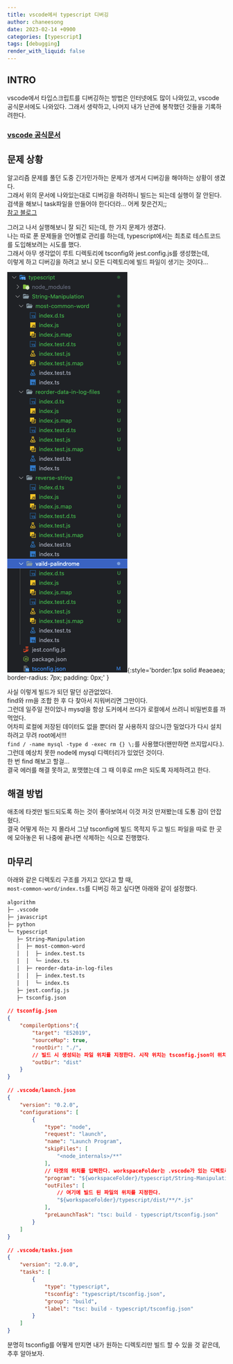 ```yaml
---
title: vscode에서 typescript 디버깅
author: chaneesong
date: 2023-02-14 +0900
categories: [typescript]
tags: [debugging]
render_with_liquid: false
---
```


## INTRO

vscode에서 타입스크립트를 디버깅하는 방법은 인터넷에도 많이 나와있고, vscode 공식문서에도 나와있다.
그래서 생략하고, 나머지 내가 난관에 봉착했던 것들을 기록하려한다.

### [vscode 공식문서](https://code.visualstudio.com/docs/typescript/typescript-debugging)

## 문제 상황

알고리즘 문제를 풀던 도중 긴가민가하는 문제가 생겨서 디버깅을 해야하는 상황이 생겼다.  
그래서 위의 문서에 나와있는대로 디버깅을 하려하니 빌드는 되는데 실행이 잘 안된다.  
검색을 해보니 task파일을 만들어야 한다더라... 어케 찾은건지;;  
[참고 블로그](https://m.blog.naver.com/remocon33/222037614711)

그러고 나서 실행해보니 잘 되긴 되는데, 한 가지 문제가 생겼다.  
나는 따로 푼 문제들을 언어별로 관리를 하는데, typescript에서는 최초로 테스트코드를 도입해보려는 시도를 했다.  
그래서 아무 생각없이 루트 디렉토리에 tsconfig와 jest.config.js를 생성했는데,  
이렇게 하고 디버깅을 하려고 보니 모든 디렉토리에 빌드 파일이 생기는 것이다...  

![file](/assets/img/typescript-debugging-in-vscode/file.png){:style='border:1px solid #eaeaea; border-radius: 7px; padding: 0px;' }

사실 이렇게 빌드가 되던 말던 상관없었다.  
find와 rm을 조합 한 후 다 찾아서 지워버리면 그만이다.  
그런데 일주일 전이었나 mysql을 항상 도커에서 쓰다가 로컬에서 쓰려니 비밀번호를 까먹었다.  
어차피 로컬에 저장된 데이터도 없을 뿐더러 잘 사용하지 않으니깐 밀었다가 다시 설치하려고 무려 root에서!!!  
`find / -name mysql -type d -exec rm {} \;`를 사용했다(왠만하면 쓰지맙시다.).  
그런데 예상치 못한 node에 mysql 디렉터리가 있었던 것이다.  
한 번 find 해보고 할걸...  
결국 에러를 해결 못하고, 포맷했는데 그 때 이후로 rm은 되도록 자제하려고 한다.  

## 해결 방법

애초에 타겟만 빌드되도록 하는 것이 좋아보여서 이것 저것 만져봤는데 도통 감이 안잡혔다.  
결국 어떻게 하는 지 몰라서 그냥 tsconfig에 빌드 목적지 두고 빌드 파일을 따로 한 곳에 모아놓은 뒤 나중에 끝나면 삭제하는 식으로 진행했다.  

## 마무리

아래와 같은 디렉토리 구조를 가지고 있다고 할 때,  
`most-common-word/index.ts`를 디버깅 하고 싶다면 아래와 같이 설정했다.

```markdown
algorithm
├─ .vscode
├─ javascript
├─ python
└─ typescript
   ├─ String-Manipulation
   │  ├─ most-common-word
   │  │  ├─ index.test.ts
   │  │  └─ index.ts
   │  ├─ reorder-data-in-log-files
   │  │  ├─ index.test.ts
   │  │  └─ index.ts
   ├─ jest.config.js
   ├─ tsconfig.json
```

```json
// tsconfig.json
{
    "compilerOptions":{
        "target": "ES2019",
        "sourceMap": true,
        "rootDir": "./",
        // 빌드 시 생성되는 파일 위치를 지정한다. 시작 위치는 tsconfig.json이 위치한 디렉토리
        "outDir": "dist"
    }
}
```

```json
// .vscode/launch.json
{
    "version": "0.2.0",
    "configurations": [
        {
            "type": "node",
            "request": "launch",
            "name": "Launch Program",
            "skipFiles": [
                "<node_internals>/**"
            ],
            // 타겟의 위치를 입력한다. workspaceFolder는 .vscode가 있는 디렉토리다.
            "program": "${workspaceFolder}/typescript/String-Manipulation/most-common-word/index.ts",
            "outFiles": [
                // 여기에 빌드 된 파일의 위치를 지정한다.
                "${workspaceFolder}/typescript/dist/**/*.js"
            ],
            "preLaunchTask": "tsc: build - typescript/tsconfig.json"
        }
    ]
}
```

```json
// .vscode/tasks.json
{
    "version": "2.0.0",
    "tasks": [
        {
            "type": "typescript",
            "tsconfig": "typescript/tsconfig.json",
            "group": "build",
            "label": "tsc: build - typescript/tsconfig.json"
        }
    ]
}
```

분명히 tsconfig를 어떻게 만지면 내가 원하는 디렉토리만 빌드 할 수 있을 것 같은데, 추후 알아보자.
